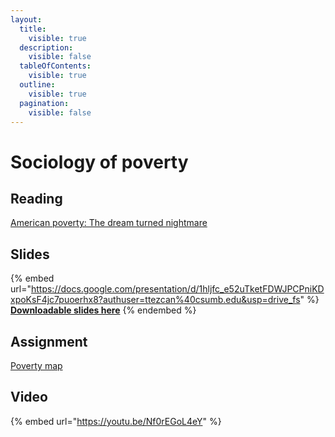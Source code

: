 ```yaml
---
layout:
  title:
    visible: true
  description:
    visible: false
  tableOfContents:
    visible: true
  outline:
    visible: true
  pagination:
    visible: false
---
```


# Sociology of poverty

## Reading

[American poverty: The dream turned nightmare](https://drive.google.com/file/d/1r2M589VSpNvzbyjjU9cIZdoYFOoPIjpA/view?usp=sharing)

## Slides

{% embed url="https://docs.google.com/presentation/d/1hljfc_e52uTketFDWJPCPniKDxpoKsF4jc7puoerhx8?authuser=ttezcan%40csumb.edu&usp=drive_fs" %}
[**Downloadable slides here**](https://docs.google.com/presentation/d/1hljfc\_e52uTketFDWJPCPniKDxpoKsF4jc7puoerhx8?authuser=ttezcan%40csumb.edu\&usp=drive\_fs)
{% endembed %}

## Assignment

[Poverty map](https://docs.google.com/document/d/1sUTFqR8EqVX7j77P83xAfAH14S-XpNc00h0E6KBZqTY?authuser=ttezcan%40csumb.edu\&usp=drive\_fs)

## Video

{% embed url="https://youtu.be/Nf0rEGoL4eY" %}
